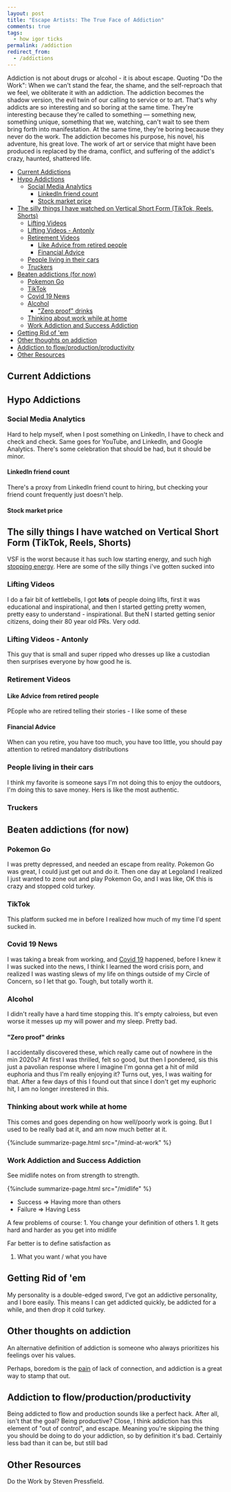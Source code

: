 ```yaml
---
layout: post
title: "Escape Artists: The True Face of Addiction"
comments: true
tags:
  - how igor ticks
permalink: /addiction
redirect_from:
  - /addictions
---
```


Addiction is not about drugs or alcohol - it is about escape. Quoting "Do the Work": When we can't stand the fear, the shame, and the self-reproach that we feel, we obliterate it with an addiction. The addiction becomes the shadow version, the evil twin of our calling to service or to art. That's why addicts are so interesting and so boring at the same time. They're interesting because they're called to something — something new, something unique, something that we, watching, can't wait to see them bring forth into manifestation. At the same time, they're boring because they never do the work. The addiction becomes his purpose, his novel, his adventure, his great love. The work of art or service that might have been produced is replaced by the drama, conflict, and suffering of the addict's crazy, haunted, shattered life.

<!-- prettier-ignore-start -->


<!-- vim-markdown-toc-start -->

- [Current Addictions](#current-addictions)
- [Hypo Addictions](#hypo-addictions)
  - [Social Media Analytics](#social-media-analytics)
    - [LinkedIn friend count](#linkedin-friend-count)
    - [Stock market price](#stock-market-price)
- [The silly things I have watched on Vertical Short Form (TikTok, Reels, Shorts)](#the-silly-things-i-have-watched-on-vertical-short-form-tiktok-reels-shorts)
  - [Lifting Videos](#lifting-videos)
  - [Lifting Videos - Antonly](#lifting-videos---antonly)
  - [Retirement Videos](#retirement-videos)
    - [Like Advice from retired people](#like-advice-from-retired-people)
    - [Financial Advice](#financial-advice)
  - [People living in their cars](#people-living-in-their-cars)
  - [Truckers](#truckers)
- [Beaten addictions (for now)](#beaten-addictions-for-now)
  - [Pokemon Go](#pokemon-go)
  - [TikTok](#tiktok)
  - [Covid 19 News](#covid-19-news)
  - [Alcohol](#alcohol)
    - ["Zero proof" drinks](#zero-proof-drinks)
  - [Thinking about work while at home](#thinking-about-work-while-at-home)
  - [Work Addiction and Success Addiction](#work-addiction-and-success-addiction)
- [Getting Rid of 'em](#getting-rid-of-em)
- [Other thoughts on addiction](#other-thoughts-on-addiction)
- [Addiction to flow/production/productivity](#addiction-to-flowproductionproductivity)
- [Other Resources](#other-resources)

<!-- vim-markdown-toc-end -->
<!-- prettier-ignore-end -->

## Current Addictions

## Hypo Addictions

### Social Media Analytics

Hard to help myself, when I post something on LinkedIn, I have to check and check and check. Same goes for YouTube, and LinkedIn, and Google Analytics. There's some celebration that should be had, but it should be minor.

#### LinkedIn friend count

There's a proxy from LinkedIn friend count to hiring, but checking your friend count frequently just doesn't help.

#### Stock market price

## The silly things I have watched on Vertical Short Form (TikTok, Reels, Shorts)

VSF is the worst because it has such low starting energy, and such high [stopping energy](/activation). Here are some of the silly things i've gotten sucked into

### Lifting Videos

I do a fair bit of kettlebells, I got **lots** of people doing lifts, first it was educational and inspirational, and then I started getting pretty women, pretty easy to understand - inspirational. But theN I started getting senior citizens, doing their 80 year old PRs. Very odd.

### Lifting Videos - Antonly

This guy that is small and super ripped who dresses up like a custodian then surprises everyone by how good he is.

### Retirement Videos

#### Like Advice from retired people

PEople who are retired telling their stories - I like some of these

#### Financial Advice

When can you retire, you have too much, you have too little, you should pay attention to retired mandatory distributions

### People living in their cars

I think my favorite is someone says I'm not doing this to enjoy the outdoors, I'm doing this to save money. Hers is like the most authentic.

### Truckers

## Beaten addictions (for now)

### Pokemon Go

I was pretty depressed, and needed an escape from reality. Pokemon Go was great, I could just get out and do it. Then one day at Legoland I realized I just wanted to zone out and play Pokemon Go, and I was like, OK this is crazy and stopped cold turkey.

### TikTok

This platform sucked me in before I realized how much of my time I'd spent sucked in.

### Covid 19 News

I was taking a break from working, and [Covid 19](/covid) happened, before I knew it I was sucked into the news, I think I learned the word crisis porn, and realized I was wasting slews of my life on things outside of my Circle of Concern, so I let that go. Tough, but totally worth it.

### Alcohol

I didn't really have a hard time stopping this. It's empty calroiess, but even worse it messes up my will power and my sleep. Pretty bad.

#### "Zero proof" drinks

I accidentally discovered these, which really came out of nowhere in the min 2020s? At first I was thrilled, felt so good, but then I pondered, sis this just a pavolian response where I imagine I'm gonna get a hit of mild euphoria and thus I'm really enjoying it? Turns out, yes, I was waiting for that. After a few days of this I found out that since I don't get my euphoric hit, I am no longer inrestered in this.

### Thinking about work while at home

This comes and goes depending on how well/poorly work is going. But I used to be really bad at it, and am now much better at it.

{%include summarize-page.html src="/mind-at-work" %}

### Work Addiction and Success Addiction

See midlife notes on from strength to strength.

{%include summarize-page.html src="/midlife" %}

- Success => Having more than others
- Failure => Having Less

A few problems of course: 1. You change your definition of others 1. It gets hard and harder as you get into midlife

Far better is to define satisfaction as

1.  What you want / what you have

## Getting Rid of 'em

My personality is a double-edged sword, I've got an addictive personality, and I bore easily. This means I can get addicted quickly, be addicted for a while, and then drop it cold turkey.

## Other thoughts on addiction

An alternative definition of addiction is someone who always prioritizes his feelings over his values.

Perhaps, boredom is the [pain](/mental-pain) of lack of connection, and addiction is a great way to stamp that out.

## Addiction to flow/production/productivity

Being addicted to flow and production sounds like a perfect hack. After all, isn't that the goal? Being productive? Close, I think addiction has this element of "out of control", and escape. Meaning you're skipping the thing you should be doing to do your addiction, so by definition it's bad. Certainly less bad than it can be, but still bad

## Other Resources

Do the Work by Steven Pressfield.
